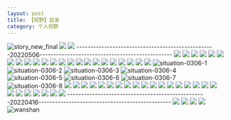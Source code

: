 ```yaml
---
layout: post
title: 【视野】启发
category: 个人视野
---
```

![story_new_final](http://rbwl8nwm4.hd-bkt.clouddn.com/img/story_new_final_0322.png)
![](http://rc5p5sl4z.hd-bkt.clouddn.com/img/inspire-220510-1.png)
![](http://rc5p5sl4z.hd-bkt.clouddn.com/img/moment-220505-1.png)
--------------------------------------------------20220506------------------------------------------------
![](http://rc5p5sl4z.hd-bkt.clouddn.com/img/funny-220506-1.jpg)
![](http://rc5p5sl4z.hd-bkt.clouddn.com/img/funny-220506-2.jpg)
![](http://rc5p5sl4z.hd-bkt.clouddn.com/img/funny-220506-3.jpg)
![](http://rbwl8nwm4.hd-bkt.clouddn.com/img/jin-220325-1.png)
![](http://rbwl8nwm4.hd-bkt.clouddn.com/img/jin-220325-2.png)
![](http://rbwl8nwm4.hd-bkt.clouddn.com/img/jin-220325-3.png)
![](http://rbwl8nwm4.hd-bkt.clouddn.com/img/jin-220325-4.png)
![](http://rbwl8nwm4.hd-bkt.clouddn.com/img/jin-220325-5.png)
![](http://rbwl8nwm4.hd-bkt.clouddn.com/img/jin-220325-6.png)
![](http://rbwl8nwm4.hd-bkt.clouddn.com/img/jin-220325-7.png)
![](http://rbwl8nwm4.hd-bkt.clouddn.com/img/jin-220325-8.png)
![](http://rbwl8nwm4.hd-bkt.clouddn.com/img/jin-220325-9.png)
![](http://rbwl8nwm4.hd-bkt.clouddn.com/img/jin-220325-12.png)
![](http://rbwl8nwm4.hd-bkt.clouddn.com/img/jin-220325-13.png)
![](http://rbwl8nwm4.hd-bkt.clouddn.com/img/jin-220325-14.png)
![](http://rbwl8nwm4.hd-bkt.clouddn.com/img/jin-220325-10.png)
![](http://rbwl8nwm4.hd-bkt.clouddn.com/img/jin-220325-11.png)
![](http://rbwl8nwm4.hd-bkt.clouddn.com/img/situation-0312-1.png)
![](http://rbwl8nwm4.hd-bkt.clouddn.com/img/situation-0322-1.png)
![](http://rbwl8nwm4.hd-bkt.clouddn.com/img/fragment-220322-2.png)
![](http://rbwl8nwm4.hd-bkt.clouddn.com/img/fragment-220322-3.png)
![](http://rbwl8nwm4.hd-bkt.clouddn.com/img/fragment-220322-4.png)
![](http://rbwl8nwm4.hd-bkt.clouddn.com/img/fragment-220322-5.png)
![situation-0306-1](http://rbwl8nwm4.hd-bkt.clouddn.com/img/situation-0306-1.png)
![situation-0306-2](http://rbwl8nwm4.hd-bkt.clouddn.com/img/situation-0306-2.png)
![situation-0306-3](http://rbwl8nwm4.hd-bkt.clouddn.com/img/situation-0306-3.png)
![situation-0306-4](http://rbwl8nwm4.hd-bkt.clouddn.com/img/situation-0306-4.png)
![situation-0306-5](http://rbwl8nwm4.hd-bkt.clouddn.com/img/situation-0306-5.png)
![situation-0306-6](http://rbwl8nwm4.hd-bkt.clouddn.com/img/situation-0306-6.png)
![situation-0306-7](http://rbwl8nwm4.hd-bkt.clouddn.com/img/situation-0306-7.png)
![situation-0306-8](http://rbwl8nwm4.hd-bkt.clouddn.com/img/situation-0306-8.png)
![](http://rbwl8nwm4.hd-bkt.clouddn.com/img/situation-0324-1.png)
![](http://rbwl8nwm4.hd-bkt.clouddn.com/img/situation-0324-2.png)
![](http://rbwl8nwm4.hd-bkt.clouddn.com/img/situation-0324-3.png)
![](http://rbwl8nwm4.hd-bkt.clouddn.com/img/inspire-220326-1.png)
![](http://rbwl8nwm4.hd-bkt.clouddn.com/img/inspire-220326-2.png)
![](http://rbwl8nwm4.hd-bkt.clouddn.com/img/inspire-220326-3.png)
![](http://rbwl8nwm4.hd-bkt.clouddn.com/img/inspire-220326-4.png)
![](http://rbwl8nwm4.hd-bkt.clouddn.com/img/inspire-220326-5.png)
![](http://rbwl8nwm4.hd-bkt.clouddn.com/img/inspire-220326-6.png)
![](http://rbwl8nwm4.hd-bkt.clouddn.com/img/inspire-220326-7.png)
![](http://rbwl8nwm4.hd-bkt.clouddn.com/img/inspire-220326-8.png)
![](http://rbwl8nwm4.hd-bkt.clouddn.com/img/inspire-220326-9.png)
![](http://rbwl8nwm4.hd-bkt.clouddn.com/img/inspire-220326-10.png)
![](http://rbwl8nwm4.hd-bkt.clouddn.com/img/inspire-220326-11.png)
![](http://rbwl8nwm4.hd-bkt.clouddn.com/img/inspire-220326-12.png)
![](http://rbwl8nwm4.hd-bkt.clouddn.com/img/inspire-220327-1.png)
![](http://rbwl8nwm4.hd-bkt.clouddn.com/img/inspire-220327-2.png)
![](http://rbwl8nwm4.hd-bkt.clouddn.com/img/inspire-220327-3.png)
![](http://rbwl8nwm4.hd-bkt.clouddn.com/img/inspire-220327-4.png)
![](http://rbwl8nwm4.hd-bkt.clouddn.com/img/inspire-220327-5.png)
![](http://rbwl8nwm4.hd-bkt.clouddn.com/img/inspire-220327-7.png)
![](http://rbwl8nwm4.hd-bkt.clouddn.com/img/inspire-220327-6.png)
![](http://rbwl8nwm4.hd-bkt.clouddn.com/img/inspire-220414-1.png)
![](http://rbwl8nwm4.hd-bkt.clouddn.com/img/inspire-220414-2.png)
![](http://rbwl8nwm4.hd-bkt.clouddn.com/img/inspire-220414-3.png)
--------------------------------------------------20220416------------------------------------------------
![](http://rbwl8nwm4.hd-bkt.clouddn.com/img/factors-new-220416-1.png)
![](http://rbwl8nwm4.hd-bkt.clouddn.com/img/factors-new-220416-2.png)
![](http://rbwl8nwm4.hd-bkt.clouddn.com/img/factors-new-220416-3.png)
![](http://rbwl8nwm4.hd-bkt.clouddn.com/img/factors-new-220416-4.png)
![wanshan](http://rbwl8nwm4.hd-bkt.clouddn.com/img/wanshan.png)



  




